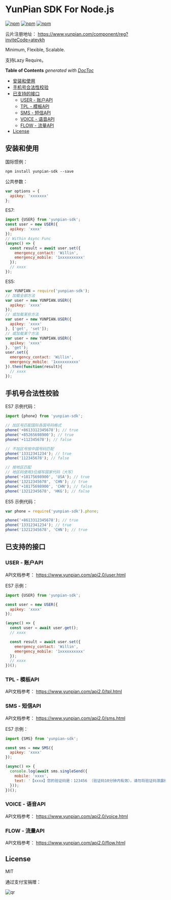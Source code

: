 # YunPian SDK For Node.js

[![npm](https://img.shields.io/npm/v/yunpian-sdk.svg?style=plastic)](https://npmjs.org/package/yunpian-sdk) [![npm](https://img.shields.io/npm/dm/yunpian-sdk.svg?style=plastic)](https://npmjs.org/package/yunpian-sdk) [![npm](https://img.shields.io/npm/dt/yunpian-sdk.svg?style=plastic)](https://npmjs.org/package/yunpian-sdk)

云片注册地址： <https://www.yunpian.com/component/reg?inviteCode=atevkh>

Minimum, Flexible, Scalable.

支持Lazy Require。


<!-- START doctoc generated TOC please keep comment here to allow auto update -->
<!-- DON'T EDIT THIS SECTION, INSTEAD RE-RUN doctoc TO UPDATE -->
**Table of Contents**  *generated with [DocToc](https://github.com/thlorenz/doctoc)*

- [安装和使用](#%E5%AE%89%E8%A3%85%E5%92%8C%E4%BD%BF%E7%94%A8)
- [手机号合法性校验](#%E6%89%8B%E6%9C%BA%E5%8F%B7%E5%90%88%E6%B3%95%E6%80%A7%E6%A0%A1%E9%AA%8C)
- [已支持的接口](#%E5%B7%B2%E6%94%AF%E6%8C%81%E7%9A%84%E6%8E%A5%E5%8F%A3)
  - [USER - 账户API](#user---%E8%B4%A6%E6%88%B7api)
  - [TPL - 模板API](#tpl---%E6%A8%A1%E6%9D%BFapi)
  - [SMS - 短信API](#sms---%E7%9F%AD%E4%BF%A1api)
  - [VOICE - 语音API](#voice---%E8%AF%AD%E9%9F%B3api)
  - [FLOW - 流量API](#flow---%E6%B5%81%E9%87%8Fapi)
- [License](#license)

<!-- END doctoc generated TOC please keep comment here to allow auto update -->


## 安装和使用

国际惯例：

```
npm install yunpian-sdk --save
```

公共参数：

```js
var options = {
  apikey: 'xxxxxxx'
};
```

ES7:

```js
import {USER} from 'yunpian-sdk';
const user = new USER({
  apikey: 'xxxx'
});
// Within Async Func
(async() => {
  const result = await user.set({
    emergency_contact: 'Willin',
    emergency_mobile: '1xxxxxxxxxx'
  });
  // xxxx
});
```

ES5:

```js
var YUNPIAN = require('yunpian-sdk');
// 加载全部方法
var user = new YUNPIAN.USER({
  apikey: 'xxxx'
});
// 或加载某些方法
var user = new YUNPIAN.USER({
  apikey: 'xxxx'
}, ['get', 'set']);
// 或加载某个方法
var user = new YUNPIAN.USER({
  apikey: 'xxxx'
}, 'get');
user.set({
  emergency_contact: 'Willin',
  emergency_mobile: '1xxxxxxxxxx'
}).then(function(result){
  // xxxx
});
```

## 手机号合法性校验

ES7 示例代码：

```js
import {phone} from 'yunpian-sdk';

// 加区号匹配国际各国号码格式
phone('+8613312345678'); // true
phone('+85265698900'); // true
phone('+112345678'); // false

// 不加区号按中国号码匹配
phone('13312341234'); // true
phone('112345678'); // false

// 按地区匹配
// 地区码使用3位缩写国家代码（大写）
phone('+18175698900', 'USA'); // true
phone('13212345678', 'CHN'); // true
phone('+18175698900', 'CHN'); // false
phone('13212345678', 'HKG'); // false
```

ES5 示例代码：

```js
var phone = require('yunpian-sdk').phone;

phone('+8613312345678'); // true
phone('13312341234'); // true
phone('13212345678', 'CHN'); // true
```


## 已支持的接口

### USER - 账户API

API文档参考： <https://www.yunpian.com/api2.0/user.html>


ES7 示例：

```js
import {USER} from 'yunpian-sdk';

const user = new USER({
  apikey: 'xxxx'
});

(async() => {
  const user = await user.get();
  // xxxx

  const result = await user.set({
    emergency_contact: 'Willin',
    emergency_mobile: '1xxxxxxxxxx'
  });
  // xxxx
})();

```

### TPL - 模板API

API文档参考： <https://www.yunpian.com/api2.0/tpl.html>

### SMS - 短信API

API文档参考： <https://www.yunpian.com/api2.0/sms.html>

ES7 示例：

```js
import {SMS} from 'yunpian-sdk';

const sms = new SMS({
  apikey: 'xxxx'
});

(async() => {
  console.log(await sms.singleSend({
    mobile: 'xxxx',
    text: '【xxxx】您的验证码是：123456 （验证码10分钟内有效），请勿将验证码泄露给其他人。如非本人操作，请忽略本短信。'
  }));
})();

```

### VOICE - 语音API

API文档参考： <https://www.yunpian.com/api2.0/voice.html>

### FLOW - 流量API

API文档参考： <https://www.yunpian.com/api2.0/flow.html>


## License

MIT

通过支付宝捐赠：

![qr](https://cloud.githubusercontent.com/assets/1890238/15489630/fccbb9cc-2193-11e6-9fed-b93c59d6ef37.png)
